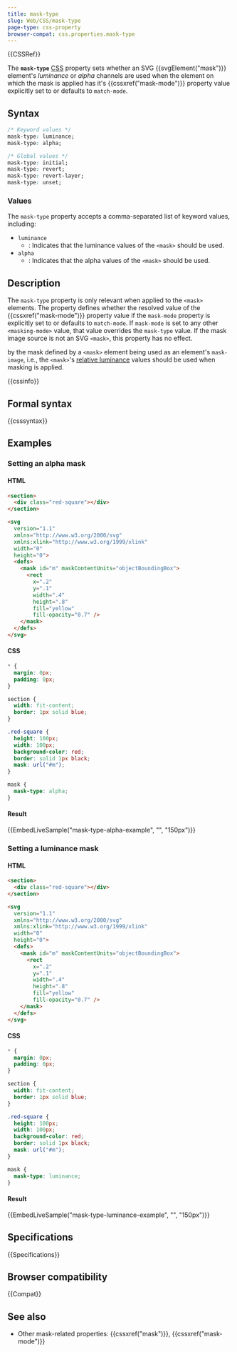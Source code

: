 ```yaml
---
title: mask-type
slug: Web/CSS/mask-type
page-type: css-property
browser-compat: css.properties.mask-type
---
```


{{CSSRef}}

The **`mask-type`** [CSS](/en-US/docs/Web/CSS) property sets whether an SVG {{svgElement("mask")}} element's _luminance_ or _alpha_ channels are used when the element on which the mask is applied has it's {{cssxref("mask-mode")}} property value explicitly set to or defaults to `match-mode`.

## Syntax

```css
/* Keyword values */
mask-type: luminance;
mask-type: alpha;

/* Global values */
mask-type: initial;
mask-type: revert;
mask-type: revert-layer;
mask-type: unset;
```

### Values

The `mask-type` property accepts a comma-separated list of keyword values, including:

- `luminance`
  - : Indicates that the luminance values of the `<mask>` should be used.
- `alpha`
  - : Indicates that the alpha values of the `<mask>` should be used.

## Description

The `mask-type` property is only relevant when applied to the `<mask>` elements. The property defines whether the resolved value of the {{cssxref("mask-mode")}} property value if the `mask-mode` property is explicitly set to or defaults to `match-mode`. If `mask-mode` is set to any other `<masking-mode>` value, that value overrides the `mask-type` value. If the mask image source is not an SVG `<mask>`, this property has no effect.

by the mask defined by a `<mask>` element being used as an element's `mask-image`, i.e., the `<mask>`'s [relative luminance](https://en.wikipedia.org/wiki/Luminance_%28relative%29) values should be used when masking is applied.

{{cssinfo}}

## Formal syntax

{{csssyntax}}

## Examples

### Setting an alpha mask

#### HTML

```html live-sample___mask-type-alpha-example
<section>
  <div class="red-square"></div>
</section>

<svg
  version="1.1"
  xmlns="http://www.w3.org/2000/svg"
  xmlns:xlink="http://www.w3.org/1999/xlink"
  width="0"
  height="0">
  <defs>
    <mask id="m" maskContentUnits="objectBoundingBox">
      <rect
        x=".2"
        y=".1"
        width=".4"
        height=".8"
        fill="yellow"
        fill-opacity="0.7" />
    </mask>
  </defs>
</svg>
```

#### CSS

```css live-sample___mask-type-alpha-example
* {
  margin: 0px;
  padding: 0px;
}

section {
  width: fit-content;
  border: 1px solid blue;
}

.red-square {
  height: 100px;
  width: 100px;
  background-color: red;
  border: solid 1px black;
  mask: url("#m");
}

mask {
  mask-type: alpha;
}
```

#### Result

{{EmbedLiveSample("mask-type-alpha-example", "", "150px")}}

### Setting a luminance mask

#### HTML

```html live-sample___mask-type-luminance-example
<section>
  <div class="red-square"></div>
</section>

<svg
  version="1.1"
  xmlns="http://www.w3.org/2000/svg"
  xmlns:xlink="http://www.w3.org/1999/xlink"
  width="0"
  height="0">
  <defs>
    <mask id="m" maskContentUnits="objectBoundingBox">
      <rect
        x=".2"
        y=".1"
        width=".4"
        height=".8"
        fill="yellow"
        fill-opacity="0.7" />
    </mask>
  </defs>
</svg>
```

#### CSS

```css live-sample___mask-type-luminance-example
* {
  margin: 0px;
  padding: 0px;
}

section {
  width: fit-content;
  border: 1px solid blue;
}

.red-square {
  height: 100px;
  width: 100px;
  background-color: red;
  border: solid 1px black;
  mask: url("#m");
}

mask {
  mask-type: luminance;
}
```

#### Result

{{EmbedLiveSample("mask-type-luminance-example", "", "150px")}}

## Specifications

{{Specifications}}

## Browser compatibility

{{Compat}}

## See also

- Other mask-related properties: {{cssxref("mask")}}, {{cssxref("mask-mode")}}
